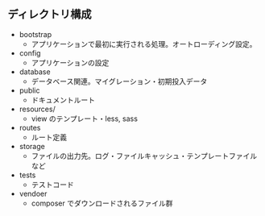 ## ディレクトリ構成

- bootstrap
  - アプリケーションで最初に実行される処理。オートローディング設定。
- config
  - アプリケーションの設定
- database
  - データベース関連。マイグレーション・初期投入データ
- public
  - ドキュメントルート
- resources/
  - view のテンプレート・less, sass
- routes
  - ルート定義
- storage
  - ファイルの出力先。ログ・ファイルキャッシュ・テンプレートファイルなど
- tests
  - テストコード
- vendoer
  - composer でダウンロードされるファイル群
